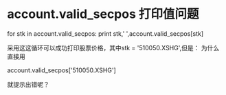 # account.valid_secpos 打印值问题



for stk in account.valid_secpos:
	print stk,' ',account.valid_secpos[stk]
        
采用这这循环可以成功打印股票价格，其中stk = '510050.XSHG',但是：
为什么直接用 

account.valid_secpos['510050.XSHG'] 

就提示出错呢？